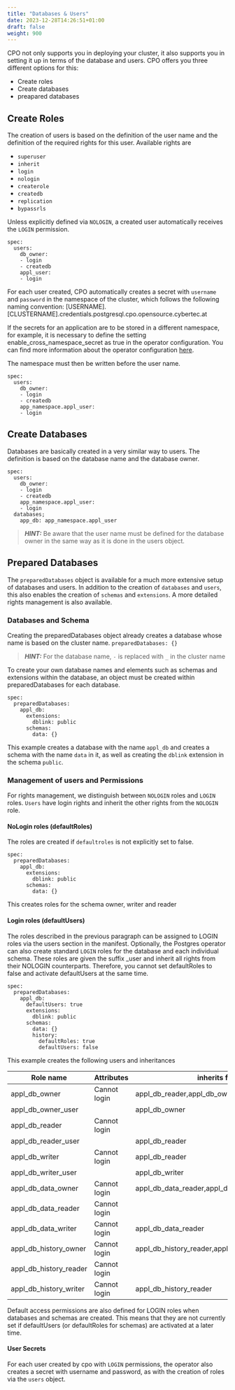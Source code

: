 ```yaml
---
title: "Databases & Users"
date: 2023-12-28T14:26:51+01:00
draft: false
weight: 900
---
```


CPO not only supports you in deploying your cluster, it also supports you in setting it up in terms of the database and users. 
CPO offers you three different options for this: 
- Create roles
- Create databases
- preapared databases

## Create Roles
The creation of users is based on the definition of the user name and the definition of the required rights for this user. Available rights are
- `superuser`
- `inherit`
- `login`
- `nologin`
- `createrole`
- `createdb`
- `replication`
- `bypassrls`

Unless explicitly defined via `NOLOGIN`, a created user automatically receives the `LOGIN` permission. 

```
spec:
  users:
    db_owner:
    - login
    - createdb
    appl_user:
    - login
```

For each user created, CPO automatically creates a secret with `username` and `password` in the namespace of the cluster, which follows the following naming convention: 
[USERNAME].[CLUSTERNAME].credentials.postgresql.cpo.opensource.cybertec.at 

If the secrets for an application are to be stored in a different namespace, for example, it is necessary to define the setting enable_cross_namespace_secret as true in the operator configuration. You can find more information about the operator configuration [here](documentation/how-to-use/operator_configuration/).

The namespace must then be written before the user name.
```
spec:
  users:
    db_owner:
    - login
    - createdb
    app_namespace.appl_user:
    - login
```

## Create Databases 

Databases are basically created in a very similar way to users.
The definition is based on the database name and the database owner. 

```
spec:
  users:
    db_owner:
    - login
    - createdb
    app_namespace.appl_user:
    - login
  databases;
    app_db: app_namespace.appl_user
```

> **_HINT:_**  Be aware that the user name must be defined for the database owner in the same way as it is done in the users object. 

## Prepared Databases

The `preparedDatabases` object is available for a much more extensive setup of databases and users. 
In addition to the creation of `databases` and `users`, this also enables the creation of `schemas` and `extensions`. A more detailed rights management is also available.

### Databases and Schema

Creating the preparedDatabases object already creates a database whose name is based on the cluster name. `preparedDatabases: {}`

> **_HINT:_**  For the database name, `-` is replaced with `_` in the cluster name

To create your own database names and elements such as schemas and extensions within the database, an object must be created within preparedDatabases for each database.

```
spec:
  preparedDatabases:
    appl_db:
      extensions:
        dblink: public
      schemas:
        data: {}
```

This example creates a database with the name `appl_db` and creates a schema with the name `data` in it, as well as creating the `dblink` extension in the schema `public`.

### Management of users and Permissions

For rights management, we distinguish between `NOLOGIN` roles and `LOGIN` roles. `Users` have login rights and inherit the other rights from the `NOLOGIN` role. 

#### NoLogin roles (defaultRoles)

The roles are created if `defaultroles` is not explicitly set to false.
```
spec:
  preparedDatabases:
    appl_db:
      extensions:
        dblink: public
      schemas:
        data: {}
```
This creates roles for the schema owner, writer and reader

#### Login roles (defaultUsers)

The roles described in the previous paragraph can be assigned to LOGIN roles via the users section in the manifest. Optionally, the Postgres operator can also create standard `LOGIN` roles for the database and each individual schema. These roles are given the suffix _user and inherit all rights from their NOLOGIN counterparts. Therefore, you cannot set defaultRoles to false and activate defaultUsers at the same time.

```
spec:
  preparedDatabases:
    appl_db:
      defaultUsers: true
      extensions:
        dblink: public
      schemas:
        data: {}
        history:
          defaultRoles: true
          defaultUsers: false
```
This example creates the following users and inheritances

Role name               | Attributes                | inherits from
------------------------|---------------------------|--------------------------------
 appl_db_owner          | Cannot login              | appl_db_reader,appl_db_owner,appl_data_owner,...
 appl_db_owner_user     |                           | appl_db_owner
 appl_db_reader         | Cannot login              |
 appl_db_reader_user    |                           | appl_db_reader
 appl_db_writer         | Cannot login              | appl_db_reader
 appl_db_writer_user    |                           | appl_db_writer
 appl_db_data_owner     | Cannot login              | appl_db_data_reader,appl_db_data_writer
 appl_db_data_reader    | Cannot login              |
 appl_db_data_writer    | Cannot login              | appl_db_data_reader
 appl_db_history_owner  | Cannot login              | appl_db_history_reader,appl_db_history_writer
 appl_db_history_reader | Cannot login              |
 appl_db_history_writer | Cannot login              | appl_db_history_reader

Default access permissions are also defined for LOGIN roles when databases and schemas are created. This means that they are not currently set if defaultUsers (or defaultRoles for schemas) are activated at a later time.

#### User Secrets

For each user created by cpo with `LOGIN` permissions, the operator also creates a secret with username and password, as with the creation of roles via the `users` object.